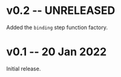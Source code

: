 # v0.2 -- UNRELEASED

Added the `binding` step function factory.

# v0.1 -- 20 Jan 2022

Initial release.
